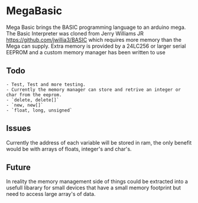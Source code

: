 # MegaBasic

Mega Basic brings the BASIC programming language to an arduino mega.
The Basic Interpreter was cloned from Jerry Williams JR https://github.com/jwillia3/BASIC
which requires more memory than the Mega can supply.
Extra memory is provided by a 24LC256 or larger serial EEPROM  and a custom memory manager has been written to use

## Todo

	- Test, Test and more testing.
	- Currently the memory manager can store and retrive an integer or char from the eeprom.
	- `delete, delete[]`
	- `new, new[]`
	- `float, long, unsigned`
	
## Issues

 Currently the address of each variable will be stored in ram, the only benefit would be
 with arrays of floats, integer's and char's.
 
 ## Future
  In reality the memory management side of things could be extracted into a usefull libarary for small devices that have a 
  small memory footprint but need to access large array's of data.
